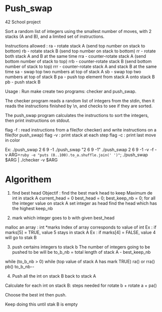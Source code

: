 

# Push_swap
42 School project

Sort a random list of integers using the smallest number of moves, with 2 stacks (A and B), and a limited set of instructions.

Instructions allowed :
ra - rotate stack A (send top number on stack to bottom)
rb - rotate stack B (send top number on stack to bottom)
rr - rotate both stack A and B at the same time
rra - counter-rotate stack A (send bottom number of stack to top)
rrb - counter-rotate stack B (send bottom number of stack to top)
rrr - counter-rotate stack A and stack B at the same time
sa - swap top two numbers at top of stack A
sb - swap top two numbers at top of stack B
pa - push top element from stack A onto stack B
pb - push stack B

Usage :
Run make
create two programs: checker and push_swap.

The checker program reads a random list of integers from the stdin, then it reads the instructions finished by \n, and checks to see if they are sorted.

The push_swap program calculates the instructions to sort the integers, then print instructions on stdout.

flag -f : read instructions from a file(for checker) and write instructions on a file(for push_swap)
flag -v : print stack at each step
flag -c : print last move in color

Ex:
./push_swap 2 6 9 -1
./push_swap "2 6 9 -1"
./push_swap 2 6 9 -1 -v -f -v
ARG=`ruby -e "puts (0..100).to_a.shuffle.join(' ')"`; ./push_swap $ARG | ./checker -v $ARG


# Algorithem

1. find best head
Objectif : find the best mark head to keep Maximum de int in stack A
current_head = 0
best_head = 0;
best_keep_nb = 0;
for all the integer value on stack A
	set integer as head
	find the head which has the highest keep_nb

2. mark which integer goes to b with given best_head

malloc an array : int *marks
Index of array corresponds to value of int
Ex :  if marks[5] = TRUE,  value 5 stays in stack A
Ex :  if marks[4] = FALSE, value 4 will go to stak B


3. push certains integers to stack b
The number of integers going to be pushed to be will be to_b_nb = total length of stack A - best_keep_nb

while (to_b_nb > 0)
	while (top value of stack A has mark TRUE)
		ra() or rra()
	pb()
	to_b_nb--


4. Push all the int on stack B back to stack A

Calculate for each int on stack B:
steps needed for rotate b + rotate a + pa()

Choose the best int then push.

Keep doing this until stak B is empty
